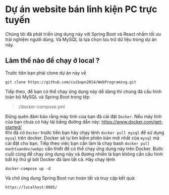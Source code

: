 # Dự án website bán linh kiện PC trực tuyến
Chúng tôi đã phát triển ứng dụng này với Spring Boot và React nhầm tối ưu trải nghiệm người dùng. Và MySQL là lựa chọn lưu trữ dữ liệu trong dự án này.
## Làm thế nào để chạy ở local ?
Trước tiên bạn phải clone dự án này về

    git clone https://github.com/cuibapn2014/WebPrograming.git

Tiếp theo, để bạn có thể chạy ứng dụng này dễ dàng thì chúng đã cấu hình toàn bộ MySQL và Spring Boot trong tệp 

> ./docker-compose.yml

Đừng quên đảm bảo rằng máy tính của bạn đã cài đặt `Docker`. Nếu máy tính của bạn chưa có hãy tải bằng đường dẫn này: https://www.docker.com/get-started/  
Khi đã có `Docker` trước tiền bạn hãy chạy lệnh `docker pull mysql` để sử dụng `mysql` trên docker. Docker sẽ tự tìm kiếm phiên bản mới nhất của `mysql` mà cài đặt cho bạn. 
Tiếp theo việc bạn cần làm là chạy bash `docker pull manhtuandev/webpc` cần thiết để có thể chạy ứng dụng này trên Docker.
Bước cuối cùng để chạy ứng dụng này và đương nhiên là bạn không cần cấu hình bất kỳ thứ gì bởi Docker đã làm tất cả. Hãy chạy lệnh

    docker-compose up -d

Và chờ ứng dụng Spring Boot run hoàn tất và truy cập kết quả: 

    https://localhost:8085/
